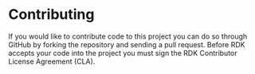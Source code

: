 # Contributing

If you would like to contribute code to this project you can do so through GitHub by forking the repository
and sending a pull request.
Before RDK accepts your code into the project you must sign the RDK Contributor License Agreement (CLA).
